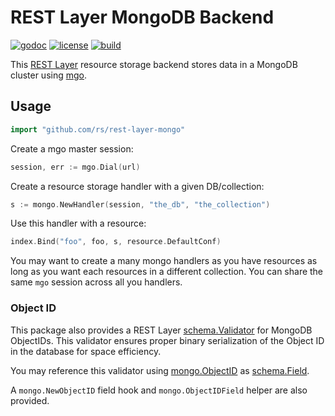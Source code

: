 # REST Layer MongoDB Backend

[![godoc](http://img.shields.io/badge/godoc-reference-blue.svg?style=flat)](https://godoc.org/github.com/rs/rest-layer-mongo) [![license](http://img.shields.io/badge/license-MIT-red.svg?style=flat)](https://raw.githubusercontent.com/rs/rest-layer-mongo/master/LICENSE) [![build](https://img.shields.io/travis/rs/rest-layer-mongo.svg?style=flat)](https://travis-ci.org/rs/rest-layer-mongo)

This [REST Layer](https://github.com/rs/rest-layer) resource storage backend stores data in a MongoDB cluster using [mgo](https://godoc.org/labix.org/v2/mgo).

## Usage

```go
import "github.com/rs/rest-layer-mongo"
```

Create a mgo master session:

```go
session, err := mgo.Dial(url)
```

Create a resource storage handler with a given DB/collection:

```go
s := mongo.NewHandler(session, "the_db", "the_collection")
```

Use this handler with a resource:

```go
index.Bind("foo", foo, s, resource.DefaultConf)
```

You may want to create a many mongo handlers as you have resources as long as you want each resources in a different collection. You can share the same `mgo` session across all you handlers.

### Object ID

This package also provides a REST Layer [schema.Validator](https://godoc.org/github.com/rs/rest-layer/schema#Validator) for MongoDB ObjectIDs. This validator ensures proper binary serialization of the Object ID in the database for space efficiency.

You may reference this validator using [mongo.ObjectID](https://godoc.org/github.com/rs/rest-layer-mongo#ObjectID) as [schema.Field](https://godoc.org/github.com/rs/rest-layer/schema#Field).

A `mongo.NewObjectID` field hook and `mongo.ObjectIDField` helper are also provided.
